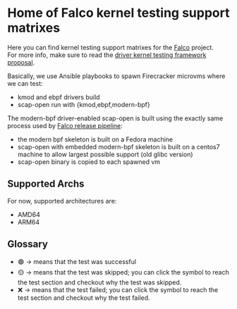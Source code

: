 # Home of Falco kernel testing support matrixes

Here you can find kernel testing support matrixes for the [Falco](https://falco.org/) project.  
For more info, make sure to read the [driver kernel testing framework proposal](https://github.com/falcosecurity/libs/blob/master/proposals/20230530-driver-kernel-testing-framework.md).  

Basically, we use Ansible playbooks to spawn Firecracker microvms where we can test:  

* kmod and ebpf drivers build
* scap-open run with {kmod,ebpf,modern-bpf}

The modern-bpf driver-enabled scap-open is built using the exactly same process used by [Falco release pipeline](https://github.com/falcosecurity/falco/blob/master/.github/workflows/reusable_build_packages.yaml#L15):   

* the modern bpf skeleton is built on a Fedora machine
* scap-open with embedded modern-bpf skeleton is built on a centos7 machine to allow largest possible support (old glibc version)
* scap-open binary is copied to each spawned vm

## Supported Archs

For now, supported architectures are:  

* AMD64
* ARM64

## Glossary

* 🟢 -> means that the test was successful
* 🟡 -> means that the test was skipped; you can click the symbol to reach the test section and checkout why the test was skipped.
* ❌ -> means that the test failed; you can click the symbol to reach the test section and checkout why the test failed.


